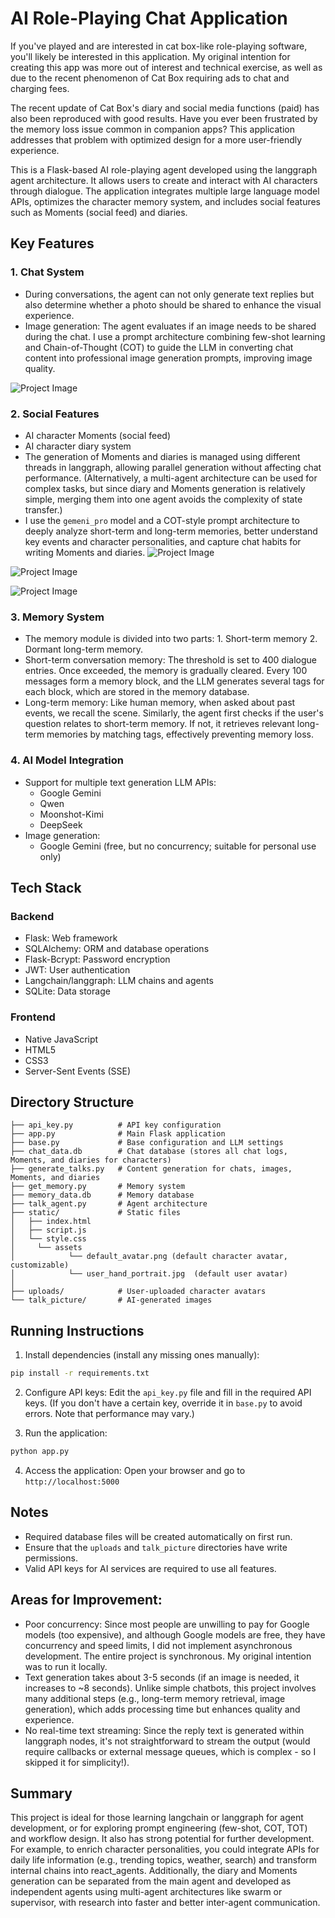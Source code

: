 # AI Role-Playing Chat Application

If you've played and are interested in cat box-like role-playing software, you'll likely be interested in this application. My original intention for creating this app was more out of interest and technical exercise, as well as due to the recent phenomenon of Cat Box requiring ads to chat and charging fees.

The recent update of Cat Box's diary and social media functions (paid) has also been reproduced with good results. Have you ever been frustrated by the memory loss issue common in companion apps? This application addresses that problem with optimized design for a more user-friendly experience.

This is a Flask-based AI role-playing agent developed using the langgraph agent architecture. It allows users to create and interact with AI characters through dialogue. The application integrates multiple large language model APIs, optimizes the character memory system, and includes social features such as Moments (social feed) and diaries.

## Key Features

### 1. Chat System
- During conversations, the agent can not only generate text replies but also determine whether a photo should be shared to enhance the visual experience.
- Image generation: The agent evaluates if an image needs to be shared during the chat. I use a prompt architecture combining few-shot learning and Chain-of-Thought (COT) to guide the LLM in converting chat content into professional image generation prompts, improving image quality.

![Project Image](聊天图片.png)

### 2. Social Features
- AI character Moments (social feed)
- AI character diary system
- The generation of Moments and diaries is managed using different threads in langgraph, allowing parallel generation without affecting chat performance. (Alternatively, a multi-agent architecture can be used for complex tasks, but since diary and Moments generation is relatively simple, merging them into one agent avoids the complexity of state transfer.)
- I use the `gemeni_pro` model and a COT-style prompt architecture to deeply analyze short-term and long-term memories, better understand key events and character personalities, and capture chat habits for writing Moments and diaries.
![Project Image](朋友圈1.png)



![Project Image](朋友圈2.png)


![Project Image](日记图片.png)
### 3. Memory System
- The memory module is divided into two parts: 1. Short-term memory 2. Dormant long-term memory.
- Short-term conversation memory: The threshold is set to 400 dialogue entries. Once exceeded, the memory is gradually cleared. Every 100 messages form a memory block, and the LLM generates several tags for each block, which are stored in the memory database.
- Long-term memory: Like human memory, when asked about past events, we recall the scene. Similarly, the agent first checks if the user's question relates to short-term memory. If not, it retrieves relevant long-term memories by matching tags, effectively preventing memory loss.

### 4. AI Model Integration
- Support for multiple text generation LLM APIs:
  - Google Gemini
  - Qwen
  - Moonshot-Kimi
  - DeepSeek
- Image generation:
  - Google Gemini (free, but no concurrency; suitable for personal use only)

## Tech Stack

### Backend
- Flask: Web framework
- SQLAlchemy: ORM and database operations
- Flask-Bcrypt: Password encryption
- JWT: User authentication
- Langchain/langgraph: LLM chains and agents
- SQLite: Data storage

### Frontend
- Native JavaScript
- HTML5
- CSS3
- Server-Sent Events (SSE)

## Directory Structure

```
├── api_key.py          # API key configuration
├── app.py              # Main Flask application
├── base.py             # Base configuration and LLM settings
├── chat_data.db        # Chat database (stores all chat logs, Moments, and diaries for characters)
├── generate_talks.py   # Content generation for chats, images, Moments, and diaries
├── get_memory.py       # Memory system
├── memory_data.db      # Memory database
├── talk_agent.py       # Agent architecture
├── static/             # Static files
│   ├── index.html    
│   ├── script.js     
│   └── style.css   
│     └── assets
│            └── default_avatar.png (default character avatar, customizable)
│            └── user_hand_portrait.jpg  (default user avatar)
│ 
├── uploads/            # User-uploaded character avatars
└── talk_picture/       # AI-generated images
```

## Running Instructions

1. Install dependencies (install any missing ones manually):
```bash
pip install -r requirements.txt
```

2. Configure API keys: Edit the `api_key.py` file and fill in the required API keys. (If you don't have a certain key, override it in `base.py` to avoid errors. Note that performance may vary.)

3. Run the application:
```bash
python app.py
```

4. Access the application:
Open your browser and go to `http://localhost:5000`

## Notes
- Required database files will be created automatically on first run.
- Ensure that the `uploads` and `talk_picture` directories have write permissions.
- Valid API keys for AI services are required to use all features.

## Areas for Improvement:
- Poor concurrency: Since most people are unwilling to pay for Google models (too expensive), and although Google models are free, they have concurrency and speed limits, I did not implement asynchronous development. The entire project is synchronous. My original intention was to run it locally.
- Text generation takes about 3-5 seconds (if an image is needed, it increases to ~8 seconds). Unlike simple chatbots, this project involves many additional steps (e.g., long-term memory retrieval, image generation), which adds processing time but enhances quality and experience.
- No real-time text streaming: Since the reply text is generated within langgraph nodes, it's not straightforward to stream the output (would require callbacks or external message queues, which is complex - so I skipped it for simplicity!).

## Summary

This project is ideal for those learning langchain or langgraph for agent development, or for exploring prompt engineering (few-shot, COT, TOT) and workflow design. It also has strong potential for further development. For example, to enrich character personalities, you could integrate APIs for daily life information (e.g., trending topics, weather, search) and transform internal chains into react_agents. Additionally, the diary and Moments generation can be separated from the main agent and developed as independent agents using multi-agent architectures like swarm or supervisor, with research into faster and better inter-agent communication.